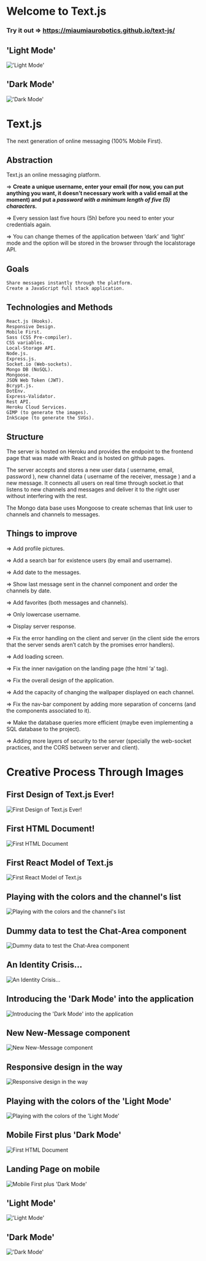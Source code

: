 # Welcome to Text.js

### Try it out => https://miaumiaurobotics.github.io/text-js/

## 'Light Mode'
!['Light Mode'](./documentationProcess/12.jpg)

## 'Dark Mode'
!['Dark Mode'](./documentationProcess/13.jpg)

# Text.js
The next generation of online messaging (100% Mobile First).

## Abstraction
  Text.js an online messaging platform.
  
  => **Create a unique username, enter your email (for now, you can put anything you want, it doesn’t necessary work with a valid email at the moment) and put a _password with a minimum length of five (5) characters._**
	
  => Every session last five hours (5h) before you need to enter your credentials again.
	
  => You can change themes of the application between ‘dark’ and ‘light’ mode and the option will be stored in the browser through the localstorage API.

## Goals
	Share messages instantly through the platform.
	Create a JavaScript full stack application.
  
## Technologies and Methods
	React.js (Hooks).
	Responsive Design.
	Mobile First.
	Sass (CSS Pre-compiler).
	CSS variables.
	Local-Storage API.
	Node.js.
	Express.js.
	Socket.io (Web-sockets).
	Mongo DB (NoSQL).
	Mongoose.
	JSON Web Token (JWT).
	Bcrypt.js.
	DotEnv.
	Express-Validator.
	Rest API.
	Heroku Cloud Services.
	GIMP (to generate the images).
	InkScape (to generate the SVGs).
  
## Structure
  The server is hosted on Heroku and provides the endpoint to the frontend page that was made with React and is hosted on github pages.

  The server accepts and stores a new user data ( username, email, password ), new channel data ( username of the receiver, message ) and a new message. It connects all users on real time through socket.io that listens to new channels and messages and deliver it to the right user without interfering with the rest.

   The Mongo data base uses Mongoose to create schemas that link user to channels and channels to messages.
  
## Things to improve
   => Add profile pictures.
   
   => Add a search bar for existence users (by email and username).
    
   => Add date to the messages.
        
   => Show last message sent in the channel component and order the channels by date.
    
   => Add favorites (both messages and channels).
    
   => Only lowercase username.
    
   => Display server response.
    
   => Fix the error handling on the client and server (in the client side the errors that the server sends aren’t catch by the promises error handlers).
    
   => Add loading screen.
    
   => Fix the inner navigation on the landing page (the html ‘a’ tag).
    
   => Fix the overall design of the application.
    
   => Add the capacity of changing the wallpaper displayed on each channel.
    
   => Fix the nav-bar component by adding more separation of concerns (and the components associated to it).
    
   => Make the database queries more efficient (maybe even implementing a SQL database to the project).
    
   => Adding more layers of security to the server (specially the web-socket practices, and the CORS between server and client).
   
# Creative Process Through Images

## First Design of Text.js Ever!
![First Design of Text.js Ever!](./documentationProcess/0.png)

## First HTML Document!
![First HTML Document](./documentationProcess/1.jpg)

## First React Model of Text.js
![First React Model of Text.js](./documentationProcess/2.jpg)

## Playing with the colors and the channel's list
![Playing with the colors and the channel's list](./documentationProcess/3.jpg)

## Dummy data to test the Chat-Area component
![Dummy data to test the Chat-Area component](./documentationProcess/4.jpg)

## An Identity Crisis...
![An Identity Crisis...](./documentationProcess/5.jpg)

## Introducing the 'Dark Mode' into the application
![Introducing the 'Dark Mode' into the application](./documentationProcess/6.jpg)

## New New-Message component
![New New-Message component](./documentationProcess/7.jpg)

## Responsive design in the way
![Responsive design in the way](./documentationProcess/8.jpg)

## Playing with the colors of the 'Light Mode'
![Playing with the colors of the 'Light Mode'](./documentationProcess/9.jpg)

## Mobile First plus 'Dark Mode'
![First HTML Document](./documentationProcess/10.jpg)

## Landing Page on mobile
![Mobile First plus 'Dark Mode'](./documentationProcess/11.jpg)

## 'Light Mode'
!['Light Mode'](./documentationProcess/12.jpg)

## 'Dark Mode'
!['Dark Mode'](./documentationProcess/13.jpg)
